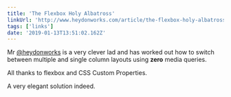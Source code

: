 ```yaml
---
title: 'The Flexbox Holy Albatross'
linkUrl: 'http://www.heydonworks.com/article/the-flexbox-holy-albatross'
tags: ['links'] 
date: '2019-01-13T13:51:02.162Z'
---
```

Mr [@heydonworks](//twitter.com/heydonworks) is a very clever lad and has worked out how to switch between multiple and single column layouts using **zero** media queries.  

All thanks to flexbox and CSS Custom Properties.   

A very elegant solution indeed.